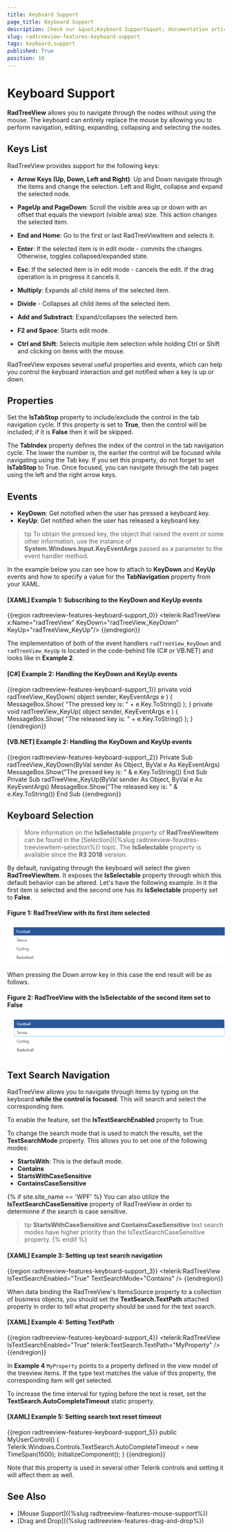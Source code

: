 ```yaml
---
title: Keyboard Support
page_title: Keyboard Support
description: Check our &quot;Keyboard Support&quot; documentation article for the RadTreeView {{ site.framework_name }} control.
slug: radtreeview-features-keyboard-support
tags: keyboard,support
published: True
position: 10
---
```


# Keyboard Support

__RadTreeView__ allows you to navigate through the nodes without using the mouse. The keyboard can entirely replace the mouse by allowing you to perform navigation, editing, expanding, collapsing and selecting the nodes.

## Keys List

RadTreeView provides support for the following keys:

* __Arrow Keys (Up, Down, Left and Right)__: Up and Down navigate through the items and change the selection. Left and Right, collapse and expand the selected node.

* __PageUp and PageDown__: Scroll the visible area up or down with an offset that equals the viewport (visible area) size. This action changes the selected item.

* __End and Home__: Go to the first or last RadTreeViewItem and selects it.

* __Enter__: If the selected item is in edit mode - commits the changes. Otherwise, toggles collapsed/expanded state.

* __Esc__: If the selected item is in edit mode - cancels the edit. If the drag operation is in progress it cancels it.

* __Multiply__: Expands all child items of the selected item.

* __Divide__ - Collapses all child items of the selected item.

* __Add and Substract__: Expand/collapses the selected item.

* __F2 and Space__: Starts edit mode.

* __Ctrl and Shift__: Selects multiple item selection while holding Ctrl or Shift and clicking on items with the mouse.

RadTreeView exposes several useful properties and events, which can help you control the keyboard interaction and get notified when a key is up or down.

## Properties 

Set the __IsTabStop__ property to include/exclude the control in the tab navigation cycle. If this property is set to __True__, then the control will be included; if it is __False__ then it will be skipped.

The __TabIndex__ property defines the index of the control in the tab navigation cycle. The lower the number is, the earlier the control will be focused while navigating using the Tab key. If you set this property, do not forget to set __IsTabStop__ to True. Once focused, you can navigate through the tab pages using the left and the right arrow keys. 

## Events 

* __KeyDown__: Get notofied when the user has pressed a keyboard key.
* __KeyUp__: Get notified when the user has released a keyboard key.

>tip To obtain the pressed key, the object that raised the event or some other information, use the instance of __System.Windows.Input.KeyEventArgs__ passed as a parameter to the event handler method.

In the example below you can see how to attach to __KeyDown__ and __KeyUp__ events and how to specify a value for the __TabNavigation__ property from your XAML. 

#### __[XAML] Example 1: Subscribing to the KeyDown and KeyUp events__  
{{region radtreeview-features-keyboard-support_0}}
	<telerik:RadTreeView x:Name="radTreeView" KeyDown="radTreeView_KeyDown" KeyUp="radTreeView_KeyUp"/>
{{endregion}}

The implementation of both of the event handlers `radTreeView_KeyDown` and `radTreeView_KeyUp` is located in the code-behind file (C# or VB.NET) and looks like in __Example 2__. 

#### __[C#] Example 2: Handling the KeyDown and KeyUp events__  	
{{region radtreeview-features-keyboard-support_1}}
	private void radTreeView_KeyDown( object sender, KeyEventArgs e )
	{
	    MessageBox.Show( "The pressed key is: " + e.Key.ToString() );
	}
	private void radTreeView_KeyUp( object sender, KeyEventArgs e )
	{
	    MessageBox.Show( "The released key is: " + e.Key.ToString() );
	}
{{endregion}}

#### __[VB.NET] Example 2: Handling the KeyDown and KeyUp events__  
{{region radtreeview-features-keyboard-support_2}}
	Private Sub radTreeView_KeyDown(ByVal sender As Object, ByVal e As KeyEventArgs)
	    MessageBox.Show("The pressed key is: " & e.Key.ToString())
	End Sub
	Private Sub radTreeView_KeyUp(ByVal sender As Object, ByVal e As KeyEventArgs)
	    MessageBox.Show("The released key is: " & e.Key.ToString())
	End Sub
{{endregion}}

## Keyboard Selection

>More information on the __IsSelectable__ property of __RadTreeViewItem__ can be found in the [Selection]({%slug radtreeview-feautres-treeviewitem-selection%}) topic. The __IsSelectable__ property is available since the __R3 2018__ version.

By default, navigating through the keyboard will select the given __RadTreeViewItem__. It exposes the __IsSelectable__ property through which this default behavior can be altered. Let's have the following example. In it the first item is selected and the second one has its __IsSelectable__ property set to __False__.

#### __Figure 1: RadTreeView with its first item selected__
![RadTreeView with its first item selected](images/RadTreeView_KeyboardSupport_01.png)

When pressing the Down arrow key in this case the end result will be as follows.

#### __Figure 2: RadTreeView with the IsSelectable of the second item set to False__
![RadTreeView with its first item selected](images/RadTreeView_Keyboard_Support_02.png)

## Text Search Navigation

RadTreeView allows you to navigate through items by typing on the keyboard __while the control is focused__. This will search and select the corresponding item.

To enable the feature, set the __IsTextSearchEnabled__ property to True.

To change the search mode that is used to match the results, set the __TextSearchMode__ property. This allows you to set one of the following modes:

* __StartsWith__: This is the default mode.
* __Contains__
* __StartsWithCaseSensitive__
* __ContainsCaseSensitive__

{% if site.site_name == 'WPF' %}
You can also utilize the __IsTextSearchCaseSensitive__ property of RadTreeView in order to determinne if the search is case sensitive. 

>tip __StartsWithCaseSensitive and ContainsCaseSensitive__ text search modes have higher priority than the IsTextSearchCaseSensitive property.
{% endif %}

#### __[XAML] Example 3: Setting up text search navigation__  
{{region radtreeview-features-keyboard-support_3}}
	<telerik:RadTreeView IsTextSearchEnabled="True" TextSearchMode="Contains" />
{{endregion}}

When data binding the RadTreeView's ItemsSource property to a collection of business objects, you should set the __TextSearch.TextPath__ attached property in order to tell what property should be used for the text search. 

#### __[XAML] Example 4: Setting TextPath__  
{{region radtreeview-features-keyboard-support_4}}
	<telerik:RadTreeView IsTextSearchEnabled="True" telerik:TextSearch.TextPath="MyProperty" />
{{endregion}}

In __Example 4__ `MyProperty` points to a property defined in the view model of the treeview items. If the type text matches the value of this property, the corresponding item will get selected.

To increase the time interval for typing before the text is reset, set the __TextSearch.AutoCompleteTimeout__ static property.

#### __[XAML] Example 5: Setting search text reset timeout__  
{{region radtreeview-features-keyboard-support_5}}
	public MyUserControl() 
	{  
		Telerik.Windows.Controls.TextSearch.AutoCompleteTimeout = new TimeSpan(1500); 
		InitializeComponent();
	} 
{{endregion}}

Note that this property is used in several other Telerik controls and setting it will affect them as well.

## See Also
 * [Mouse Support]({%slug radtreeview-features-mouse-support%})
 * [Drag and Drop]({%slug radtreeview-features-drag-and-drop%})
